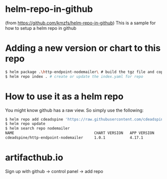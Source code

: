 # helm-repo-in-github
(from https://github.com/kmzfs/helm-repo-in-github)
This is a sample for how to setup a helm repo in github

# Adding a new version or chart to this repo

```bash
$ helm package .\http-endpoint-nodemailer\ # build the tgz file and copy it here
$ helm repo index . # create or update the index.yaml for repo
```

# How to use it as a helm repo

You might know github has a raw view. So simply use the following:

```bash
$ helm repo add cdeadspine 'https://raw.githubusercontent.com/cdeadspine/nodemailer-contact-form/master/helm'
$ helm repo update
$ helm search repo nodemailer
NAME                                    CHART VERSION   APP VERSION     DESCRIPTION
cdeadspine/http-endpoint-nodemailer     1.0.1           4.17.1          NodeJS Express http endpoint, accepting form su...
```

# artifacthub.io
Sign up with github
-> control panel
-> add repo